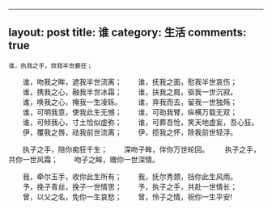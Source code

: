   ---
layout: post
title: 谁
category: 生活
comments: true
---  
    谁，执我之手，敛我半世癫狂；
　　谁，吻我之眸，遮我半世流离；
　　谁，抚我之面，慰我半世哀伤；
　　谁，携我之心，融我半世冰霜；
　　谁，扶我之肩，驱我一世沉寂。
　　谁，唤我之心，掩我一生凌轹。
　　谁，弃我而去，留我一世独殇；
　　谁，可明我意，使我此生无憾；
　　谁，可助我臂，纵横万载无双；
　　谁，可倾我心，寸土恰似虚弥；
　　谁，可葬吾怆，笑天地虚妄，吾心狂。
　　伊，覆我之唇，祛我前世流离；
　　伊，揽我之怀，除我前世轻浮。

　　执子之手，陪你痴狂千生；
　　深吻子眸，伴你万世轮回。
　　执子之手，共你一世风霜；
　　吻子之眸，赠你一世深情。

　　我，牵尔玉手，收你此生所有；
　　我，抚尔秀颈，挡你此生风雨。
　　予，挽子青丝，挽子一世情思；
　　予，执子之手，共赴一世情长；
　　曾，以父之名，免你一生哀愁；
　　曾，怜子之情，祝你一生平安!
